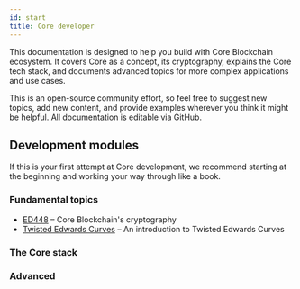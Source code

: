 ```yaml
---
id: start
title: Core developer
---
```


This documentation is designed to help you build with Core Blockchain ecosystem. It covers Core as a concept, its cryptography, explains the Core tech stack, and documents advanced topics for more complex applications and use cases.

This is an open-source community effort, so feel free to suggest new topics, add new content, and provide examples wherever you think it might be helpful. All documentation is editable via GitHub.

## Development modules

If this is your first attempt at Core development, we recommend starting at the beginning and working your way through like a book.

### Fundamental topics

- [ED448](/docs/ed448) – Core Blockchain's cryptography
- [Twisted Edwards Curves](/docs/twisted-edwards-curves) – An introduction to Twisted Edwards Curves

### The Core stack


### Advanced
